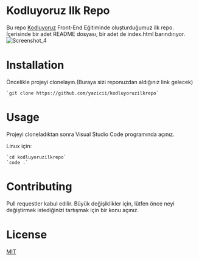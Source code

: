 # Kodluyoruz Ilk Repo
Bu repo [Kodluyoruz](https://www.kodluyoruz.org/) Front-End Eğitiminde oluşturduğumuz ilk repo. İçerisinde bir adet README dosyası, bir adet de index.html barındırıyor.
![Screenshot_4](https://user-images.githubusercontent.com/101544408/173601222-3578d4a2-c3a8-4303-9fae-cae124a6fdcf.png)

# Installation
Öncelikle projeyi clonelayın.(Buraya sizi reponuzdan aldığınız link gelecek)
```
`git clone https://github.com/yazicii/kodluyoruzilkrepo`
```
# Usage
Projeyi cloneladıktan sonra Visual Studio Code programında açınız.

Linux için:
```
`cd kodluyoruzilkrepo`
`code .`
```

# Contributing
Pull requestler kabul edilir. Büyük değişiklikler için, lütfen önce neyi değiştirmek istediğinizi tartışmak için bir konu açınız.

# License
[MIT](https://choosealicense.com/licenses/mit/)
